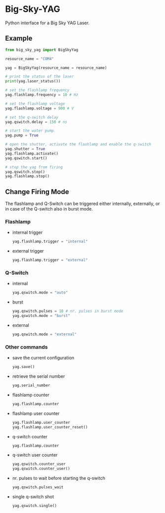 # Big-Sky-YAG
 Python interface for a Big Sky YAG Laser.

## Example
```Python
from big_sky_yag import BigSkyYag

resource_name = "COM4"

yag = BigSkyYag(resource_name = resource_name)

# print the status of the laser
print(yag.laser_status())

# set the flashlamp frequency
yag.flashlamp.frequency = 10 # Hz

# set the flashlamp voltage
yag.flashlamp.voltage = 900 # V

# set the q-switch delay
yag.qswitch.delay = 150 # ns

# start the water pump
yag.pump = True

# open the shutter, activate the flashlamp and enable the q-switch
yag.shutter = True
yag.flashlamp.activate()
yag.qswitch.start()

# stop the yag from firing
yag.qswitch.stop()
yag.flashlamp.stop()
```

## Change Firing Mode
The flashlamp and Q-Switch can be triggered either internally, externally, or in case of the Q-switch also in burst mode.
### Flashlamp
* internal trigger 
  ``` Python
  yag.flashlamp.trigger = "internal"
  ```
* external trigger
    ``` Python
  yag.flashlamp.trigger = "external"
  ```

### Q-Switch
* internal
  ```Python
  yag.qswitch.mode = "auto"
  ```
* burst
  ```Python
  yag.qswitch.pulses = 10 # nr. pulses in burst mode
  yag.qswitch.mode = "burst"
  ```
* external
  ```Python
  yag.qswitch.mode = "external"
  ```

### Other commands
* save the current configuration
  ```Python
  yag.save()
  ```
* retrieve the serial number
  ```Python
  yag.serial_number
  ```
* flashlamp counter
  ```Python
  yag.flashlamp.counter
  ```
* flashlamp user counter
  ```Python
  yag.flashlamp.user_counter
  yag.flashlamp.user_counter_reset()
  ```
* q-switch counter
  ```Python
  yag.flashlamp.counter
  ```
* q-switch user counter
  ```Python
  yag.qswitch.counter_user
  yag.qswitch.counter_user()
  ```
* nr. pulses to wait before starting the q-switch
  ```Python
  yag.qswitch.pulses_wait
  ```
* single q-switch shot
  ```Python
  yag.qswitch.single()
  ```